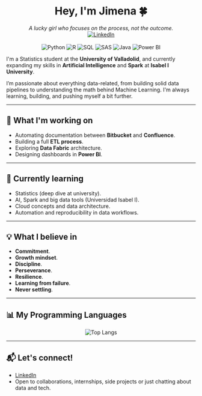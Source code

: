 <div align="center">
  <h1 align="center">Hey, I'm Jimena 🍀</h1>
    <em>A lucky girl who focuses on the process, not the outcome.</em>
</div>

<div align="center">
  <a href="https://www.linkedin.com/in/jimenarioja">
    <img src="https://img.shields.io/badge/LinkedIn-FF80AB?style=for-the-badge&logo=linkedin&logoColor=white" alt="LinkedIn" />
  </a>
</div>
<br/>

<div align="center">
  <img src="https://img.shields.io/badge/Python-3776AB?style=for-the-badge&logo=python&logoColor=white" alt="Python" />
  <img src="https://img.shields.io/badge/R-276DC3?style=for-the-badge&logo=r&logoColor=white" alt="R" />
  <img src="https://img.shields.io/badge/SQL-336791?style=for-the-badge&logo=postgresql&logoColor=white" alt="SQL" />
  <img src="https://img.shields.io/badge/SAS-1A73E8?style=for-the-badge&logo=sas&logoColor=white" alt="SAS" />
  <img src="https://img.shields.io/badge/Java-007396?style=for-the-badge&logo=java&logoColor=white" alt="Java" />
  <img src="https://img.shields.io/badge/Power%20BI-F2C811?style=for-the-badge&logo=powerbi&logoColor=black" alt="Power BI" />
</div>




I'm a Statistics student at the **University of Valladolid**, and currently expanding my skills in **Artificial Intelligence** and **Spark** at **Isabel I University**.

I’m passionate about everything data-related, from building solid data pipelines to understanding the math behind Machine Learning. I'm always learning, building, and pushing myself a bit further.

---

## 🚀 What I'm working on

- Automating documentation between **Bitbucket** and **Confluence**.
- Building a full **ETL process**.
- Exploring **Data Fabric** architecture.
- Designing dashboards in **Power BI**.

---

## 🧠 Currently learning

- Statistics (deep dive at university).
- AI, Spark and big data tools (Universidad Isabel I).
- Cloud concepts and data architecture.
- Automation and reproducibility in data workflows.

---

## 💡 What I believe in

- **Commitment**.
- **Growth mindset**.
- **Discipline**.
- **Perseverance**.
- **Resilience**.
- **Learning from failure**.
- **Never settling**.

---
## 📊 My Programming Languages

<div align="center">
  <img src="https://github-readme-stats.vercel.app/api/top-langs/?username=jimenarioja&layout=compact&langs_count=8&title_color=FF80AB&text_color=FF80AB&bg_color=00000000&border_color=FF80AB" alt="Top Langs" />
</div>


---

## 📬 Let's connect!

- [LinkedIn](https://www.linkedin.com/in/jimenarioja)
- Open to collaborations, internships, side projects or just chatting about data and tech.


<!--
**jimenarioja/jimenarioja** is a ✨ _special_ ✨ repository because its `README.md` (this file) appears on your GitHub profile.

Here are some ideas to get you started:

- 🔭 I’m currently working on ...
- 🌱 I’m currently learning ...
- 👯 I’m looking to collaborate on ...
- 🤔 I’m looking for help with ...
- 💬 Ask me about ...
- 📫 How to reach me: ...
- 😄 Pronouns: ...
- ⚡ Fun fact: ...
-->
